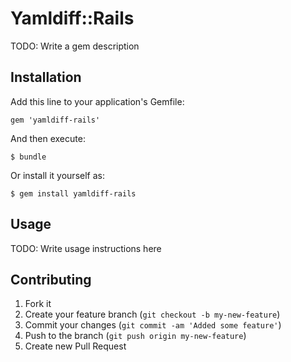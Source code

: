 # Yamldiff::Rails

TODO: Write a gem description

## Installation

Add this line to your application's Gemfile:

    gem 'yamldiff-rails'

And then execute:

    $ bundle

Or install it yourself as:

    $ gem install yamldiff-rails

## Usage

TODO: Write usage instructions here

## Contributing

1. Fork it
2. Create your feature branch (`git checkout -b my-new-feature`)
3. Commit your changes (`git commit -am 'Added some feature'`)
4. Push to the branch (`git push origin my-new-feature`)
5. Create new Pull Request
